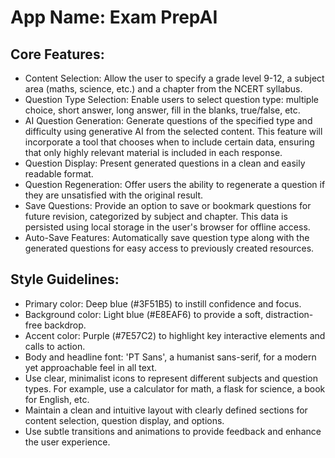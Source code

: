# **App Name**: Exam PrepAI

## Core Features:

- Content Selection: Allow the user to specify a grade level 9-12, a subject area (maths, science, etc.) and a chapter from the NCERT syllabus.
- Question Type Selection: Enable users to select question type: multiple choice, short answer, long answer, fill in the blanks, true/false, etc.
- AI Question Generation: Generate questions of the specified type and difficulty using generative AI from the selected content. This feature will incorporate a tool that chooses when to include certain data, ensuring that only highly relevant material is included in each response.
- Question Display: Present generated questions in a clean and easily readable format.
- Question Regeneration: Offer users the ability to regenerate a question if they are unsatisfied with the original result.
- Save Questions: Provide an option to save or bookmark questions for future revision, categorized by subject and chapter. This data is persisted using local storage in the user's browser for offline access.
- Auto-Save Features: Automatically save question type along with the generated questions for easy access to previously created resources.

## Style Guidelines:

- Primary color: Deep blue (#3F51B5) to instill confidence and focus.
- Background color: Light blue (#E8EAF6) to provide a soft, distraction-free backdrop.
- Accent color: Purple (#7E57C2) to highlight key interactive elements and calls to action.
- Body and headline font: 'PT Sans', a humanist sans-serif, for a modern yet approachable feel in all text.
- Use clear, minimalist icons to represent different subjects and question types. For example, use a calculator for math, a flask for science, a book for English, etc.
- Maintain a clean and intuitive layout with clearly defined sections for content selection, question display, and options.
- Use subtle transitions and animations to provide feedback and enhance the user experience.